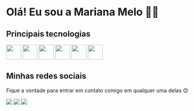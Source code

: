 # Olá! Eu sou a Mariana Melo 👩‍💻
 
<!--  <div>
    <a href="https://github.com/marianafvmelo">
    <img height="170em" src="https://github-readme-stats.vercel.app/api?username=marianafvmelo&show_icons=true&theme=omni&include_all_commits=true&count_private=true"/>
    <img height="170em" src="https://github-readme-stats.vercel.app/api/top-langs/?username=marianafvmelo&layout=compact&langs_count=7&theme=omni"/>
 </div> -->

 ## Principais tecnologias
  <div>
       <img width="40" align"center" src="https://cdn.jsdelivr.net/gh/devicons/devicon/icons/html5/html5-plain-wordmark.svg"/>
       <img width="40" align"center" src="https://cdn.jsdelivr.net/gh/devicons/devicon/icons/css3/css3-plain-wordmark.svg"/>
       <img width="40" align"center" src="https://cdn.jsdelivr.net/gh/devicons/devicon/icons/java/java-original-wordmark.svg"/>
       <img width="40" align"center" src="https://cdn.jsdelivr.net/gh/devicons/devicon/icons/javascript/javascript-original.svg"/>
       <img width="40" align"center" src="https://cdn.jsdelivr.net/gh/devicons/devicon/icons/mysql/mysql-original-wordmark.svg"/>
       <img width="40" align"center" src="https://cdn.jsdelivr.net/gh/devicons/devicon/icons/ubuntu/ubuntu-plain-wordmark.svg" />
 </div>

## Minhas redes sociais
Fique a vontade para entrar em contato comigo em qualquer uma delas 😊
<div> 
  <a href="mailto:marymelomafvm@gmail.com" target="_blank"><img src="https://img.shields.io/badge/Gmail-D14836?style=for-the-badge&logo=gmail&logoColor=white"></a>
  <a href="https://www.linkedin.com/in/marianafvmelo/" target="_blank"><img src="https://img.shields.io/badge/-LinkedIn-%230077B5?style=for-the-badge&logo=linkedin&  logoColor=white"></a>
  <a href="https://t.me/marianafvmelo" target="_blank"><img src="https://img.shields.io/badge/Telegram-2CA5E0?style=for-the-badge&logo=telegram&logoColor=white"></a>
</div>
